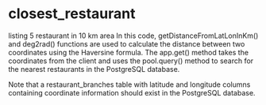 # closest_restaurant
 listing 5 restaurant in 10 km area
 In this code, getDistanceFromLatLonInKm() and deg2rad() functions are used to calculate the distance between two coordinates using the Haversine formula. The app.get() method takes the coordinates from the client and uses the pool.query() method to search for the nearest restaurants in the PostgreSQL database.

Note that a restaurant_branches table with latitude and longitude columns containing coordinate information should exist in the PostgreSQL database.
